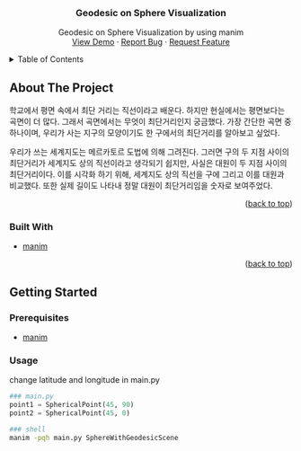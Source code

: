 <a id="readme-top"></a>

<!-- PROJECT LOGO -->
<br />
<div align="center">
  <h3 align="center">Geodesic on Sphere Visualization</h3>

  <p align="center">
    Geodesic on Sphere Visualization by using manim
    <br />
    <a href="https://github.com/hhaewon/sphere-geodesic/blob/main/Demo.mp4">View Demo</a>
    ·
    <a href="https://github.com/othneildrew/Best-README-Template/issues/new?labels=bug&template=bug-report---.md">Report Bug</a>
    ·
    <a href="https://github.com/othneildrew/Best-README-Template/issues/new?labels=enhancement&template=feature-request---.md">Request Feature</a>
  </p>
</div>



<!-- TABLE OF CONTENTS -->
<details>
  <summary>Table of Contents</summary>
  <ol>
    <li>
      <a href="#about-the-project">About The Project</a>
      <ul>
        <li><a href="#built-with">Built With</a></li>
      </ul>
    </li>
    <li>
      <a href="#getting-started">Getting Started</a>
      <ul>
        <li><a href="#prerequisites">Prerequisites</a></li>
    </li>
    <li><a href="#usage">Usage</a></li>
  </ol>
</details>



<!-- ABOUT THE PROJECT -->
## About The Project

학교에서 평면 속에서 최단 거리는 직선이라고 배운다. 하지만 현실에서는 평면보다는 곡면이 더 많다. 그래서 곡면에서는 무엇이 최단거리인지 궁금했다. 가장 간단한 곡면 중 하나이며, 우리가 사는 지구의 모양이기도 한 구에서의 최단거리를 알아보고 싶었다. 

우리가 쓰는 세계지도는 메르카토르 도법에 의해 그려진다. 그러면 구의 두 지점 사이의 최단거리가 세계지도 상의 직선이라고 생각되기 쉽지만, 사실은 대원이 두 지점 사이의 최단거리이다. 이를 시각화 하기 위해, 세계지도 상의 직선을 구에 그리고 이를 대원과 비교했다. 또한 실제 길이도 나타내 정말 대원이 최단거리임을 숫자로 보여주었다.

<p align="right">(<a href="#readme-top">back to top</a>)</p>

### Built With

* [manim][Manim-url]

<p align="right">(<a href="#readme-top">back to top</a>)</p>



<!-- GETTING STARTED -->
## Getting Started
### Prerequisites

* [manim](https://docs.manim.community/en/stable/installation.html)

### Usage
change latitude and longitude in main.py
```python
### main.py
point1 = SphericalPoint(45, 90)
point2 = SphericalPoint(45, 0)
```
```sh
### shell
manim -pqh main.py SphereWithGeodesicScene 
```

[Manim-url]: https://www.manim.community/

